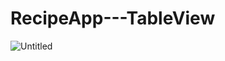 # RecipeApp---TableView
![Untitled](https://user-images.githubusercontent.com/31307659/145397184-512d0e05-46f1-42a2-aa9d-db32cc276688.gif)
